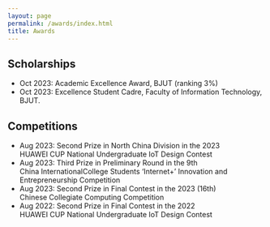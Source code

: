 ```yaml
---
layout: page
permalink: /awards/index.html
title: Awards
---
```




## Scholarships

- Oct 2023: Academic Excellence Award, BJUT (ranking 3%)
- Oct 2023: Excellence Student Cadre, Faculty of Information Technology, BJUT.

## Competitions

- Aug 2023: Second Prize in North China Division in the 2023 <br>         HUAWEI CUP National Undergraduate IoT Design Contest
- Aug 2023: Third Prize in Preliminary Round in the 9th <br>         China InternationalCollege Students ‘Internet+’ Innovation and Entrepreneurship Competition
- Aug 2023: Second Prize in Final Contest in the 2023 (16th)<br>          Chinese Collegiate Computing Competition 
- Aug 2022: Second Prize in Final Contest in the 2022 <br>         HUAWEI CUP National Undergraduate IoT Design Contest<br>



